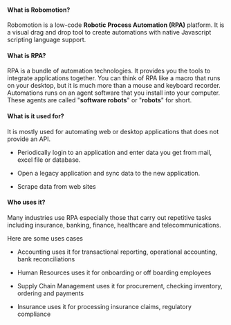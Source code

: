 #### What is Robomotion?
Robomotion is a low-code **Robotic Process Automation (RPA)** platform. It is a visual drag and drop tool to create
automations with native Javascript scripting language support.

#### What is RPA?
RPA is a bundle of automation technologies. It provides you the tools to integrate applications together.
You can think of RPA like a macro that runs on your desktop, but it is much more than a mouse and keyboard recorder.
Automations runs on an agent software that you install into your computer. These agents are called "**software robots**"
or "**robots**" for short.

#### What is it used for?
It is mostly used for automating web or desktop applications that does not provide an API. 

* Periodically login to an application and enter data you get from mail, excel file or database.

* Open a legacy application and sync data to the new application.

* Scrape data from web sites

#### Who uses it?
Many industries use RPA especially those that carry out repetitive tasks including insurance, banking, finance, 
healthcare and telecommunications.

Here are some uses cases

* Accounting uses it for transactional reporting, operational accounting, bank reconciliations

* Human Resources uses it for onboarding or off boarding employees

* Supply Chain Management uses it for procurement, checking inventory, ordering and payments

* Insurance uses it for processing insurance claims, regulatory compliance

